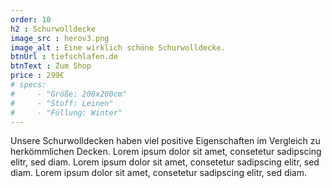 ```yaml
---
order: 10
h2 : Schurwolldecke
image_src : herov3.png
image_alt : Eine wirklich schöne Schurwolldecke.
btnUrl : tiefschlafen.de
btnText : Zum Shop
price : 299€
# specs:
#     - "Größe: 200x200cm"
#     - "Stoff: Leinen"
#     - "Füllung: Winter"
---
```

Unsere Schurwolldecken haben viel positive Eigenschaften im Vergleich zu herkömmlichen Decken.
Lorem ipsum dolor sit amet, consetetur sadipscing elitr, sed diam.
Lorem ipsum dolor sit amet, consetetur sadipscing elitr, sed diam.
Lorem ipsum dolor sit amet, consetetur sadipscing elitr, sed diam.